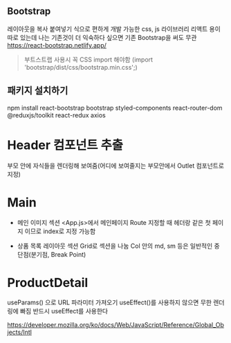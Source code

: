 ## Bootstrap
레이아웃을 복사 붙여넣기 식으로 편하게 개발 가능한 css, js 라이브러리
리액트 용이 따로 있는데 나는 기존것이 더 익숙하다 싶으면 기존 Bootstrap을 써도 무관
https://react-bootstrap.netlify.app/
> 부트스트랩 사용시 꼭 CSS import 해야함
(import 'bootstrap/dist/css/bootstrap.min.css';)

## 패키지 설치하기
npm install react-bootstrap bootstrap styled-components react-router-dom @reduxjs/toolkit react-redux axios


# Header 컴포넌트 추출
부모 안에 자식들을 렌더링해 보여줌(어디에 보여줄지는 부모안에서 Outlet 컴포넌트로 지정)

# Main
- 메인 이미지 섹션
  <App.js>에서 메인페이지 Route 지정할 때 헤더랑 같은 첫 페이지 이므로 index로 지정 가능함

- 상품 목록 레이아웃 섹션
  Grid로 섹션을 나눔
  Col 안의 md, sm 등은 일반적인 중단점(분기점, Break Point)

# ProductDetail
  useParams() 으로 URL 파라미터 가져오기
  useEffect()를 사용하지 않으면 무한 렌더링에 빠짐
  반드시 useEffect를 사용한다

  <!-- 숫자 포맷 -->
  https://developer.mozilla.org/ko/docs/Web/JavaScript/Reference/Global_Objects/Intl